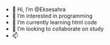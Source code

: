 - 👋 Hi, I’m @Eksesahra
- 👀 I’m interested in programming
- 🌱 I’m currently learning html code
- 💞️ I’m looking to collaborate on study
- 📫 

<!---
Eksesahra/Eksesahra is a ✨ special ✨ repository because its `README.md` (this file) appears on your GitHub profile.
You can click the Preview link to take a look at your changes.
--->
